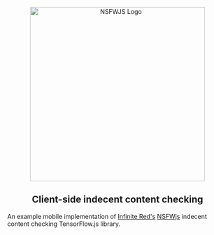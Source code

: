 <p align="center">
  <img src="https://github.com/infinitered/nsfwjs/raw/master/_art/nsfwjs_logo.jpg" alt="NSFWJS Logo" width="400" />
  <h2 align="center">Client-side indecent content checking</h2>
</p>

An example mobile implementation of [Infinite Red's](https://infinite.red) [NSFWjs](https://github.com/infinitered/nsfwjs) indecent content checking TensorFlow.js library.